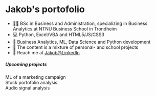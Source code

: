 

<h1> Jakob's portofolio </h1>

<ul>
  <li>👨‍🎓 BSc in Business and Administration, specializing in Business Analytics at NTNU Business School in Trondheim</li>
  <li>💻 Python, Excel/VBA and HTML5/JS/CSS3</li>
  <li>🧠 Business Analytics, ML, Data Science and Python development </li>
  <li>🎒 The content is a mixture of personal- and school projects</li>
  <li>🔗 Reach me at <a href='https://no.linkedin.com/in/jakob-lindstr%C3%B8m-b71111207'> Jakob@LinkedIn </a></li>
</ul>

<h5> Upcoming projects </h5>
<emp> 
ML of a marketing campaign <br>
Stock portofolio analysis <br>
Audio signal analysis 
</emp>
